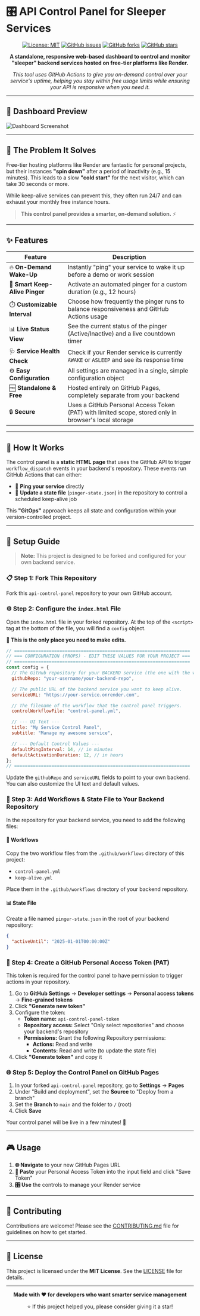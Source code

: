 # 🎛️ API Control Panel for Sleeper Services

<div align="center">

[![License: MIT](https://img.shields.io/badge/License-MIT-yellow.svg)](https://opensource.org/licenses/MIT)
[![GitHub issues](https://img.shields.io/github/issues/ankurhalder/api-control-panel)](https://github.com/ankurhalder/api-control-panel/issues)
[![GitHub forks](https://img.shields.io/github/forks/ankurhalder/api-control-panel)](https://github.com/ankurhalder/api-control-panel/network)
[![GitHub stars](https://img.shields.io/github/stars/ankurhalder/api-control-panel)](https://github.com/ankurhalder/api-control-panel/stargazers)

**A standalone, responsive web-based dashboard to control and monitor "sleeper" backend services hosted on free-tier platforms like Render.**

_This tool uses GitHub Actions to give you on-demand control over your service's uptime, helping you stay within free usage limits while ensuring your API is responsive when you need it._

</div>

---

## 📸 Dashboard Preview

![Dashboard Screenshot](https://i.imgur.com/your-screenshot-url.png)

---

## 🚨 The Problem It Solves

Free-tier hosting platforms like Render are fantastic for personal projects, but their instances **"spin down"** after a period of inactivity (e.g., 15 minutes). This leads to a slow **"cold start"** for the next visitor, which can take 30 seconds or more.

While keep-alive services can prevent this, they often run 24/7 and can exhaust your monthly free instance hours.

> **This control panel provides a smarter, on-demand solution.** ⚡

---

## ✨ Features

| Feature                        | Description                                                                                          |
| ------------------------------ | ---------------------------------------------------------------------------------------------------- |
| 🔥 **On-Demand Wake-Up**       | Instantly "ping" your service to wake it up before a demo or work session                            |
| 🤖 **Smart Keep-Alive Pinger** | Activate an automated pinger for a custom duration (e.g., 12 hours)                                  |
| ⏱️ **Customizable Interval**   | Choose how frequently the pinger runs to balance responsiveness and GitHub Actions usage             |
| 📊 **Live Status View**        | See the current status of the pinger (Active/Inactive) and a live countdown timer                    |
| 🩺 **Service Health Check**    | Check if your Render service is currently `AWAKE` or `ASLEEP` and see its response time              |
| ⚙️ **Easy Configuration**      | All settings are managed in a single, simple configuration object                                    |
| 🆓 **Standalone & Free**       | Hosted entirely on GitHub Pages, completely separate from your backend                               |
| 🔒 **Secure**                  | Uses a GitHub Personal Access Token (PAT) with limited scope, stored only in browser's local storage |

---

## 🔧 How It Works

The control panel is a **static HTML page** that uses the GitHub API to trigger `workflow_dispatch` events in your backend's repository. These events run GitHub Actions that can either:

- 🎯 **Ping your service** directly
- 📝 **Update a state file** (`pinger-state.json`) in the repository to control a scheduled keep-alive job

This **"GitOps"** approach keeps all state and configuration within your version-controlled project.

---

## 🚀 Setup Guide

> **Note:** This project is designed to be forked and configured for your own backend service.

### 📋 Step 1: Fork This Repository

Fork this `api-control-panel` repository to your own GitHub account.

### ⚙️ Step 2: Configure the `index.html` File

Open the `index.html` file in your forked repository. At the top of the `<script>` tag at the bottom of the file, you will find a `config` object.

**🎯 This is the only place you need to make edits.**

```javascript
// ==================================================================
// === CONFIGURATION (PROPS) - EDIT THESE VALUES FOR YOUR PROJECT ===
// ==================================================================
const config = {
  // The GitHub repository for your BACKEND service (the one with the workflows).
  githubRepo: "your-username/your-backend-repo",

  // The public URL of the backend service you want to keep alive.
  serviceURL: "https://your-service.onrender.com",

  // The filename of the workflow that the control panel triggers.
  controlWorkflowFile: "control-panel.yml",

  // --- UI Text ---
  title: "My Service Control Panel",
  subtitle: "Manage my awesome service",

  // --- Default Control Values ---
  defaultPingInterval: 14, // in minutes
  defaultActivationDuration: 12, // in hours
};
// ==================================================================
```

Update the `githubRepo` and `serviceURL` fields to point to your own backend. You can also customize the UI text and default values.

### 📁 Step 3: Add Workflows & State File to Your Backend Repository

In the repository for your backend service, you need to add the following files:

#### 🔄 Workflows

Copy the two workflow files from the `.github/workflows` directory of this project:

- `control-panel.yml`
- `keep-alive.yml`

Place them in the `.github/workflows` directory of your backend repository.

#### 📊 State File

Create a file named `pinger-state.json` in the root of your backend repository:

```json
{
  "activeUntil": "2025-01-01T00:00:00Z"
}
```

### 🔑 Step 4: Create a GitHub Personal Access Token (PAT)

This token is required for the control panel to have permission to trigger actions in your repository.

1. Go to **GitHub Settings** → **Developer settings** → **Personal access tokens** → **Fine-grained tokens**
2. Click **"Generate new token"**
3. Configure the token:
   - **Token name:** `api-control-panel-token`
   - **Repository access:** Select "Only select repositories" and choose your backend's repository
   - **Permissions:** Grant the following Repository permissions:
     - **Actions:** Read and write
     - **Contents:** Read and write (to update the state file)
4. Click **"Generate token"** and copy it

### 🌐 Step 5: Deploy the Control Panel on GitHub Pages

1. In your forked `api-control-panel` repository, go to **Settings** → **Pages**
2. Under "Build and deployment", set the **Source** to "Deploy from a branch"
3. Set the **Branch** to `main` and the folder to `/` (root)
4. Click **Save**

Your control panel will be live in a few minutes! 🎉

---

## 🎮 Usage

1. **🌐 Navigate** to your new GitHub Pages URL
2. **🔑 Paste** your Personal Access Token into the input field and click "Save Token"
3. **🎛️ Use** the controls to manage your Render service

---

## 🤝 Contributing

Contributions are welcome! Please see the [CONTRIBUTING.md](CONTRIBUTING.md) file for guidelines on how to get started.

---

## 📄 License

This project is licensed under the **MIT License**. See the [LICENSE](LICENSE) file for details.

---

<div align="center">

**Made with ❤️ for developers who want smarter service management**

⭐ If this project helped you, please consider giving it a star!

</div>
